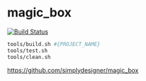 # magic_box

[![Build Status](https://travis-ci.org/ArtemKokorinStudent/StackW.svg?branch=master)](https://travis-ci.org/ArtemKokorinStudent/StackW)

```bash
tools/build.sh #{PROJECT_NAME}
tools/test.sh
tools/clean.sh
```

https://github.com/simplydesigner/magic_box
